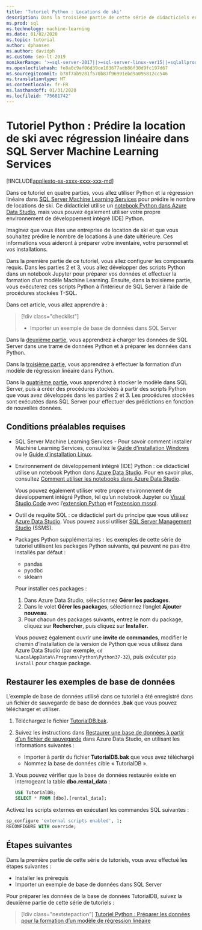 ```yaml
---
title: 'Tutoriel Python : Locations de ski'
description: Dans la troisième partie de cette série de didacticiels en quatre parties, vous allez créer un modèle de régression en Python afin de prédire les locations de ski dans SQL Server Machine Learning Services.
ms.prod: sql
ms.technology: machine-learning
ms.date: 01/02/2020
ms.topic: tutorial
author: dphansen
ms.author: davidph
ms.custom: seo-lt-2019
monikerRange: '>=sql-server-2017||>=sql-server-linux-ver15||=sqlallproducts-allversions'
ms.openlocfilehash: fe8a0c9af06d39ce183677adb86f30d9fc197d67
ms.sourcegitcommit: b78f7ab9281f570b87f96991ebd9a095812cc546
ms.translationtype: HT
ms.contentlocale: fr-FR
ms.lasthandoff: 01/31/2020
ms.locfileid: "75681742"
---
```

# <a name="python-tutorial-predict-ski-rental-with-linear-regression-in-sql-server-machine-learning-services"></a>Tutoriel Python : Prédire la location de ski avec régression linéaire dans SQL Server Machine Learning Services
[!INCLUDE[appliesto-ss-xxxx-xxxx-xxx-md](../../includes/appliesto-ss-xxxx-xxxx-xxx-md.md)]

Dans ce tutoriel en quatre parties, vous allez utiliser Python et la régression linéaire dans [SQL Server Machine Learning Services](../what-is-sql-server-machine-learning.md) pour prédire le nombre de locations de ski. Ce didacticiel utilise un [notebook Python dans Azure Data Studio](../../azure-data-studio/sql-notebooks.md), mais vous pouvez également utiliser votre propre environnement de développement intégré (IDE) Python.

Imaginez que vous êtes une entreprise de location de ski et que vous souhaitez prédire le nombre de locations à une date ultérieure. Ces informations vous aideront à préparer votre inventaire, votre personnel et vos installations.

Dans la première partie de ce tutoriel, vous allez configurer les composants requis. Dans les parties 2 et 3, vous allez développer des scripts Python dans un notebook Jupyter pour préparer vos données et effectuer la formation d’un modèle Machine Learning. Ensuite, dans la troisième partie, vous exécuterez ces scripts Python à l’intérieur de SQL Server à l’aide de procédures stockées T-SQL.

Dans cet article, vous allez apprendre à :

> [!div class="checklist"]
> * Importer un exemple de base de données dans SQL Server 

Dans la [deuxième partie](python-ski-rental-linear-regression-prepare-data.md), vous apprendrez à charger les données de SQL Server dans une trame de données Python et à préparer les données dans Python.

Dans la [troisième partie](python-ski-rental-linear-regression-train-model.md), vous apprendrez à effectuer la formation d’un modèle de régression linéaire dans Python.

Dans la [quatrième partie](python-ski-rental-linear-regression-deploy-model.md), vous apprendrez à stocker le modèle dans SQL Server, puis à créer des procédures stockées à partir des scripts Python que vous avez développés dans les parties 2 et 3. Les procédures stockées sont exécutées dans SQL Server pour effectuer des prédictions en fonction de nouvelles données.

## <a name="prerequisites"></a>Conditions préalables requises

* SQL Server Machine Learning Services - Pour savoir comment installer Machine Learning Services, consultez le [Guide d’installation Windows](../install/sql-machine-learning-services-windows-install.md) ou le [Guide d’installation Linux](../../linux/sql-server-linux-setup-machine-learning.md?toc=%2Fsql%2Fadvanced-analytics%2Ftoc.json).

* Environnement de développement intégré (IDE) Python : ce didacticiel utilise un notebook Python dans [Azure Data Studio](../../azure-data-studio/what-is.md). Pour en savoir plus, consultez [Comment utiliser les notebooks dans Azure Data Studio](../../azure-data-studio/sql-notebooks.md). 

    Vous pouvez également utiliser votre propre environnement de développement intégré Python, tel qu’un notebook Jupyter ou [Visual Studio Code](https://code.visualstudio.com/docs) avec l’[extension Python](https://marketplace.visualstudio.com/items?itemName=ms-python.python) et l’[extension mssql](https://marketplace.visualstudio.com/items?itemName=ms-mssql.mssql). 

* Outil de requête SQL : ce didacticiel part du principe que vous utilisez [Azure Data Studio](../../azure-data-studio/what-is.md). Vous pouvez aussi utiliser [SQL Server Management Studio](../../ssms/sql-server-management-studio-ssms.md) (SSMS).

* Packages Python supplémentaires : les exemples de cette série de tutoriel utilisent les packages Python suivants, qui peuvent ne pas être installés par défaut :

  * pandas
  * pyodbc
  * sklearn

  Pour installer ces packages :
  1. Dans Azure Data Studio, sélectionnez **Gérer les packages**.
  2. Dans le volet **Gérer les packages**, sélectionnez l’onglet **Ajouter nouveau**.
  3. Pour chacun des packages suivants, entrez le nom du package, cliquez sur **Rechercher**, puis cliquez sur **Installer**.

  Vous pouvez également ouvrir une **invite de commandes**, modifier le chemin d’installation de la version de Python que vous utilisez dans Azure Data Studio (par exemple, `cd %LocalAppData%\Programs\Python\Python37-32`), puis exécuter `pip install` pour chaque package.

## <a name="restore-the-sample-database"></a>Restaurer les exemples de base de données

L’exemple de base de données utilisé dans ce tutoriel a été enregistré dans un fichier de sauvegarde de base de données **.bak** que vous pouvez télécharger et utiliser.

1. Téléchargez le fichier [TutorialDB.bak](https://sqlchoice.blob.core.windows.net/sqlchoice/static/TutorialDB.bak).

1. Suivez les instructions dans [Restaurer une base de données à partir d’un fichier de sauvegarde](../../azure-data-studio/tutorial-backup-restore-sql-server.md#restore-a-database-from-a-backup-file) dans Azure Data Studio, en utilisant les informations suivantes :

   * Importer à partir du fichier **TutorialDB.bak** que vous avez téléchargé
   * Nommez la base de données cible « TutorialDB ».

1. Vous pouvez vérifier que la base de données restaurée existe en interrogeant la table **dbo.rental_data** :

   ```sql
   USE TutorialDB;
   SELECT * FROM [dbo].[rental_data];
   ```

Activez les scripts externes en exécutant les commandes SQL suivantes :

  ```sql
  sp_configure 'external scripts enabled', 1;
  RECONFIGURE WITH override;
  ```

## <a name="next-steps"></a>Étapes suivantes

Dans la première partie de cette série de tutoriels, vous avez effectué les étapes suivantes :

* Installer les prérequis
* Importer un exemple de base de données dans SQL Server

Pour préparer les données de la base de données TutorialDB, suivez la deuxième partie de cette série de tutoriels :

> [!div class="nextstepaction"]
> [Tutoriel Python : Préparer les données pour la formation d’un modèle de régression linéaire](python-ski-rental-linear-regression-prepare-data.md)